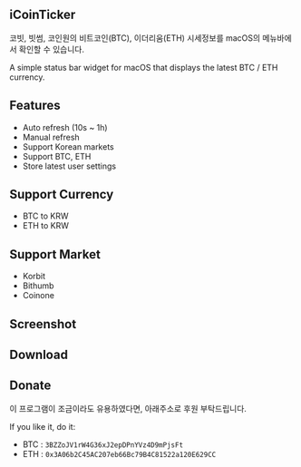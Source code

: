 ## iCoinTicker

코빗, 빗썸, 코인원의 비트코인(BTC), 이더리움(ETH) 시세정보를 macOS의 메뉴바에서 확인할 수 있습니다.

A simple status bar widget for macOS that displays the latest BTC / ETH currency.


## Features
- Auto refresh (10s ~ 1h)
- Manual refresh
- Support Korean markets
- Support BTC, ETH
- Store latest user settings


## Support Currency
- BTC to KRW
- ETH to KRW


## Support Market
- Korbit
- Bithumb
- Coinone


## Screenshot


## Download


## Donate

이 프로그램이 조금이라도 유용하였다면, 아래주소로 후원 부탁드립니다.

If you like it, do it:

- BTC : `3BZZoJV1rW4G36xJ2epDPnYVz4D9mPjsFt`
- ETH : `0x3A06b2C45AC207eb66Bc79B4C81522a120E629CC`
